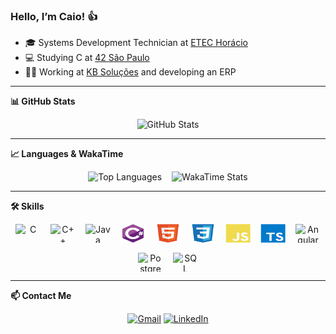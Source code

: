 ### Hello, I’m Caio! 👍

- 🎓 Systems Development Technician at [ETEC Horácio](https://etechoracio.com.br/has/)  
- 💻 Studying C at [42 São Paulo](https://www.42sp.org.br/)  
- 👨‍💻 Working at [KB Soluções](http://kbsolucoes.com.br/) and developing an ERP  

---

**📊 GitHub Stats**
<div align="center">
  <img src="https://github-readme-stats.vercel.app/api?username=caio-de-souza-marinho&hide_rank=true&show_icons=true&count_private=true&title_color=000000&icon_color=000000&include_all_commits=true&card_width=200" alt="GitHub Stats">
</div>

---

**📈 Languages & WakaTime**
<div align="center" style="display: flex; justify-content: center; gap: 1rem;">
  <img src="https://github-readme-stats.vercel.app/api/top-langs/?username=caio-de-souza-marinho&layout=compact&langs_count=10&title_color=000000&icon_color=000000&hide=tsql" alt="Top Languages">
  <img src="https://github-readme-stats.vercel.app/api/wakatime?username=caiodesouzamarinho&layout=compact&langs_count=10&title_color=000000" alt="WakaTime Stats">
</div>

---

**🛠️ Skills**
<div align="center" style="display: flex; flex-wrap: wrap; justify-content: center; gap: 1rem;">
  <img alt="C"    height="30" width="40" src="https://cdn.jsdelivr.net/gh/devicons/devicon@latest/icons/c/c-original.svg">
  <img alt="C++"    height="30" width="40" src="https://cdn.jsdelivr.net/gh/devicons/devicon@latest/icons/cplusplus/cplusplus-original.svg">
  <img alt="Java"  height="30" width="40" src="https://cdn.jsdelivr.net/gh/devicons/devicon/icons/java/java-original.svg">
  <img alt="C#"    height="30" width="40" src="https://raw.githubusercontent.com/devicons/devicon/master/icons/csharp/csharp-original.svg">
  <img alt="HTML5"      height="30" width="40" src="https://raw.githubusercontent.com/devicons/devicon/master/icons/html5/html5-original.svg">
  <img alt="CSS3"       height="30" width="40" src="https://raw.githubusercontent.com/devicons/devicon/master/icons/css3/css3-original.svg">
  <img alt="JavaScript" height="30" width="40" src="https://raw.githubusercontent.com/devicons/devicon/master/icons/javascript/javascript-plain.svg">
  <img alt="TypeScript" height="30" width="40" src="https://raw.githubusercontent.com/devicons/devicon/master/icons/typescript/typescript-plain.svg">
  <img alt="Angular"    height="30" width="40" src="https://cdn.jsdelivr.net/gh/devicons/devicon@latest/icons/angular/angular-original.svg">
  <img alt="PostgreSQL" height="30" width="40" src="https://cdn.jsdelivr.net/gh/devicons/devicon@latest/icons/postgresql/postgresql-original.svg">
  <img alt="SQL Server" height="30" width="40" src="https://cdn.jsdelivr.net/gh/devicons/devicon@latest/icons/microsoftsqlserver/microsoftsqlserver-original.svg">
</div>

---

**📫 Contact Me**
<div align="center">
  <a href="mailto:caiosouzamarinho@gmail.com"><img src="https://img.shields.io/badge/-Gmail-%23333?style=for-the-badge&logo=gmail&logoColor=white" alt="Gmail"></a>
  <a href="https://www.linkedin.com/in/caio-de-souza-marinho-9b3b8a233" target="_blank"><img src="https://img.shields.io/badge/-LinkedIn-%230077B5?style=for-the-badge&logo=linkedin&logoColor=white" alt="LinkedIn"></a>
</div>
